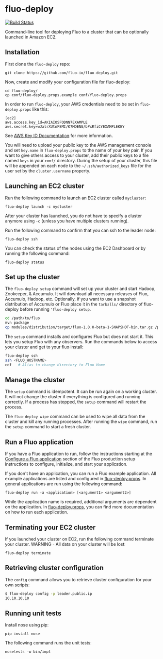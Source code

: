 fluo-deploy
===========

[![Build Status](https://travis-ci.org/fluo-io/fluo-deploy.svg?branch=master)](https://travis-ci.org/fluo-io/fluo-deploy)

Command-line tool for deploying Fluo to a cluster that can be optionally launched in Amazon EC2.

Installation
------------

First clone the `fluo-deploy` repo:
```
git clone https://github.com/fluo-io/fluo-deploy.git
```  

Now, create and modify your configuration file for fluo-deploy:
```
cd fluo-deploy/
cp conf/fluo-deploy.props.example conf/fluo-deploy.props
```

In order to run `fluo-deploy`, your AWS credentials need to be set in `fluo-deploy.props` like this:
```
[ec2]
aws.access.key_id=AKIAIOSFODNN7EXAMPLE
aws.secret.key=wJalrXUtnFEMI/K7MDENG/bPxRfiCYEXAMPLEKEY
```

See [AWS Key ID Documentation][2] for more information.

You will need to upload your public key to the AWS management console and set `key.name` in `fluo-deploy.props`
to the name of your key pair.  If you want to give others access to your cluster, add their public keys to 
a file named `keys` in your `conf/` directory.  During the setup of your cluster, this file will be appended 
on each node to the `~/.ssh/authorized_keys` file for the user set by the `cluster.username` property.

Launching an EC2 cluster
------------------------

Run the following command to launch an EC2 cluster called `mycluster`:
```
fluo-deploy launch -c mycluster
```

After your cluster has launched, you do not have to specify a cluster anymore using `-c` (unless you have 
multiple clusters running).

Run the following command to confirm that you can ssh to the leader node:

    fluo-deploy ssh

You can check the status of the nodes using the EC2 Dashboard or by running the following command:

    fluo-deploy status

Set up the cluster
---------------------------

The `fluo-deploy setup` command will set up your cluster and start Hadoop, Zookeeper, & Accumulo.  It will 
download all necessary releases of Fluo, Accumulo, Hadoop, etc.  Optionally, if you want to use a snapshot 
distribution of Accumulo or Fluo place it in the `tarballs/` directory of fluo-deploy before running 
`'fluo-deploy setup`.

```bash
cd /path/to/fluo
mvn package
cp modules/distribution/target/fluo-1.0.0-beta-1-SNAPSHOT-bin.tar.gz /path/to/fluo-deploy/tarballs/
```

The `setup` command installs and configures Fluo but does not start it.  This lets you setup Fluo with any 
observers.  Run the commands below to access your cluster and get to your fluo install:

```bash
fluo-deploy ssh
ssh <FLUO_HOSTNAME>
cdf   # Alias to change directory to Fluo Home
```

Manage the cluster
------------------

The `setup` command is idempotent.  It can be run again on a working cluster.  It will not change the 
cluster if everything is configured and running correctly.  If a process has stopped, the `setup` 
command will restart the process.

The `fluo-deploy wipe` command can be used to wipe all data from the cluster and kill any running processes.
After running the `wipe` command, run the `setup` command to start a fresh cluster.

Run a Fluo application
----------------------

If you have a Fluo application to run, follow the instructions starting at the [Configure a Fluo application][3] 
section of the Fluo production setup instructions to configure, initialize, and start your application.

If you don't have an application, you can run a Fluo example application.  All example applications are listed
and configured in [fluo-deploy.props][5].  In general applications are run using the following command:

    fluo-deploy run -a <application> [<argument1> <argument2>]

While the application name is required, additional arguments are dependent on the application.  In 
[fluo-deploy.props][5], you can find more documentation on how to run each application.

Terminating your EC2 cluster
----------------------------

If you launched your cluster on EC2, run the following command terminate your cluster.  WARNING - All data on
your cluster will be lost:

    fluo-deploy terminate

Retrieving cluster configuration
--------------------------------

The `config` command allows you to retrieve cluster configuration for your own scripts:

```bash
$ fluo-deploy config -p leader.public.ip
10.10.10.10
```

Running unit tests
------------------

Install nose using pip:

    pip install nose

The following command runs the unit tests:

    nosetests -w bin/impl

[2]: http://docs.aws.amazon.com/AWSSimpleQueueService/latest/SQSGettingStartedGuide/AWSCredentials.html
[3]: https://github.com/fluo-io/fluo/blob/master/docs/prod-fluo-setup.md#configure-a-fluo-application
[4]: https://github.com/fluo-io/fluo-stress
[5]: conf/fluo-deploy.props.example

